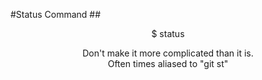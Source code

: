 #Status Command
##<center> $ status </center>
<center>Don't make it more complicated than it is.</center>
<center>Often times aliased to "git st"</center>
